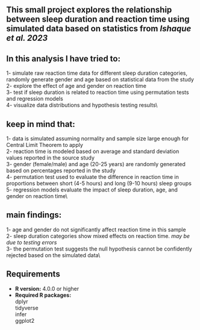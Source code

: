 ## This small project explores the relationship between sleep duration and reaction time using simulated data based on statistics from *Ishaque et al. 2023* 

## In this analysis I have tried to:

1- simulate raw reaction time data for different sleep duration categories, randomly generate gender and age based on statistical data from the study\
2- explore the effect of age and gender on reaction time\
3- test if sleep duration is related to reaction time using permutation tests and regression models\
4- visualize data distributions and hypothesis testing results\

## keep in mind that:

1- data is simulated assuming normality and sample size large enough for Central Limit Theorem to apply\
2- reaction time is modeled based on average and standard deviation values reported in the source study\
3- gender (female/male) and age (20-25 years) are randomly generated based on percentages reported in the study\
4- permutation test used to evaluate the difference in reaction time in proportions between short (4-5 hours) and long (9-10 hours) sleep groups\
5- regression models evaluate the impact of sleep duration, age, and gender on reaction time\

## main findings:

1- age and gender do not significantly affect reaction time in this sample\
2- sleep duration categories show mixed effects on reaction time. *may be due to testing errors*\
3- the permutation test suggests the null hypothesis cannot be confidently rejected based on the simulated data\

## Requirements

- **R version:** 4.0.0 or higher  
- **Required R packages:**  
  dplyr\
  tidyverse\
  infer\
  ggplot2
